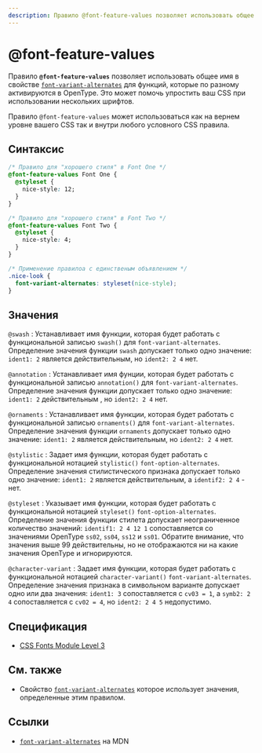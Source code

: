 ```yaml
---
description: Правило @font-feature-values позволяет использовать общее имя в свойстве font-variant-alternates для функций, которые по разному активируются в OpenType
---
```


# @font-feature-values

Правило **`@font-feature-values`** позволяет использовать общее имя в свойстве [`font-variant-alternates`](font-variant-alternates.md) для функций, которые по разному активируются в OpenType. Это может помочь упростить ваш CSS при использовании нескольких шрифтов.

Правило `@font-feature-values` может использоваться как на вернем уровне вашего CSS так и внутри любого условного CSS правила.

## Синтаксис

```css
/* Правило для "хорошего стиля" в Font One */
@font-feature-values Font One {
  @styleset {
    nice-style: 12;
  }
}

/* Правило для "хорошего стиля" в Font Two */
@font-feature-values Font Two {
  @styleset {
    nice-style: 4;
  }
}

/* Применение правилоа с единственым объявлением */
.nice-look {
  font-variant-alternates: styleset(nice-style);
}
```

## Значения

`@swash`
: Устанавливает имя функции, которая будет работать с функциональной записью `swash()` для `font-variant-alternates`. Определение значения функции `swash` допускает только одно значение: `ident1: 2` является действительным, но `ident2: 2 4` нет.

`@annotation`
: Устанавливает имя фунции, которая будет работать с функциональной записью `annotation()` для `font-variant-alternates`. Определение значения функции допускает только одно значение: `ident1: 2` действительным , но `ident2: 2 4` нет.

`@ornaments`
: Устанавливает имя функции, которая будет работать с функциональной записью `ornaments()` для `font-variant-alternates`. Определение значения функции `ornaments` допускает только одно значение: `ident1: 2` является действительным, но `ident2: 2 4` нет.

`@stylistic`
: Задает имя функции, которая будет работать с функциональной нотацией `stylistic()` `font-option-alternates`. Определение значения стилистического признака допускает только одно значение: `ident1: 2` является действительным, а `identif2: 2 4` - нет.

`@styleset`
: Указывает имя функции, которая будет работать с функциональной нотацией `styleset()` `font-option-alternates`. Определение значения функции стилета допускает неограниченное количество значений: `identif1: 2 4 12 1` сопоставляется со значениями OpenType `ss02`, `ss04`, `ss12` и `ss01`. Обратите внимание, что значения выше 99 действительны, но не отображаются ни на какие значения OpenType и игнорируются.

`@character-variant`
: Задает имя функции, которая будет работать с функциональной нотацией `character-variant()` `font-variant-alternates`. Определение значения признака в символьном варианте допускает одно или два значения: `ident1: 3` сопоставляется с `cv03 = 1`, а `symb2: 2 4` сопоставляется с `cv02 = 4`, но `ident2: 2 4 5` недопустимо.

## Спецификация

- [CSS Fonts Module Level 3](https://drafts.csswg.org/css-fonts-3/#font-feature-values)

## См. также

- Свойство [`font-variant-alternates`](font-variant-alternates.md) которое использует значения, определенные этим правилом.

## Ссылки

- [`font-variant-alternates`](https://developer.mozilla.org/en-US/docs/Web/CSS/font-variant-alternates) на MDN
